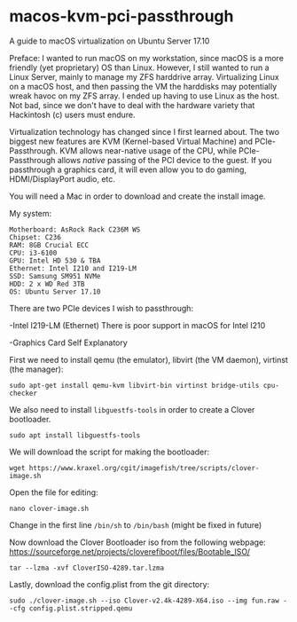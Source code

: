 # macos-kvm-pci-passthrough
A guide to macOS virtualization on Ubuntu Server 17.10

Preface: I wanted to run macOS on my workstation, since macOS is a more friendly (yet proprietary) OS than Linux. However, I still wanted to run a Linux Server, mainly to manage my ZFS harddrive array. Virtualizing Linux on a macOS host, and then passing the VM the harddisks may potentially wreak havoc on my ZFS array. I ended up having to use Linux as the host. Not bad, since we don't have to deal with the hardware variety that Hackintosh (c) users must endure.

Virtualization technology has changed since I first learned about. The two biggest new features are KVM (Kernel-based Virtual Machine) and PCIe-Passthrough. KVM allows near-native usage of the CPU, while PCIe-Passthrough allows *native* passing of the PCI device to the guest. If you passthrough a graphics card, it will even allow you to do gaming, HDMI/DisplayPort audio, etc. 

You will need a Mac in order to download and create the install image.


My system: 
```
Motherboard: AsRock Rack C236M WS
Chipset: C236
RAM: 8GB Crucial ECC
CPU: i3-6100
GPU: Intel HD 530 & TBA
Ethernet: Intel I210 and I219-LM
SSD: Samsung SM951 NVMe
HDD: 2 x WD Red 3TB
OS: Ubuntu Server 17.10
```
There are two PCIe devices I wish to passthrough:

-Intel I219-LM (Ethernet)
There is poor support in macOS for Intel I210

-Graphics Card
Self Explanatory


First we need to install qemu (the emulator), libvirt (the VM daemon), virtinst (the manager):
```sudo apt install qemu 
sudo apt-get install qemu-kvm libvirt-bin virtinst bridge-utils cpu-checker
```
We also need to install `libguestfs-tools` in order to create a Clover bootloader.
```
sudo apt install libguestfs-tools
```


We will download the script for making the bootloader:
```
wget https://www.kraxel.org/cgit/imagefish/tree/scripts/clover-image.sh
```
Open the file for editing:
```
nano clover-image.sh
```
Change in the first line `/bin/sh` to `/bin/bash` (might be fixed in future)

Now download the Clover Bootloader iso from the following webpage:
https://sourceforge.net/projects/cloverefiboot/files/Bootable_ISO/

```
tar --lzma -xvf CloverISO-4289.tar.lzma
```

Lastly, download the config.plist from the git directory:


```
sudo ./clover-image.sh --iso Clover-v2.4k-4289-X64.iso --img fun.raw --cfg config.plist.stripped.qemu
```



